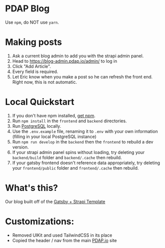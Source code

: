 PDAP Blog
===
Use `npm`, do NOT use `yarn`.

# Making posts
1. Ask a current blog admin to add you with the strapi admin panel.
2. Head to https://blog-admin.pdap.io/admin/ to log in
3. Click "Add Article".
4. Every field is required.
5. Let Eric know when you make a post so he can refresh the front end. Right now, this is not automatic.

# Local Quickstart
1. If you don't have npm installed, [get npm](https://www.npmjs.com/get-npm).
2. Run `npm install` in the `frontend` and `backend` directories.
3. Run [PostgreSQL](https://www.postgresql.org/) locally.
4. Use the `.env.example` file, renaming it to `.env` with your own information (filling in your local PostgreSQL instance)
5. Run `npm run develop` in the `backend` then the `frontend` to rebuild a dev version.
6. If your strapi admin panel spins without loading, try deleting your `backend/build` folder and `backend/.cache` then rebuild.
7. If your gatsby frontend doesn't reference data appropriately, try deleting your `frontend/public` folder and `frontend/.cache` then rebuild.

# What's this?
Our blog built off of the [Gatsby + Strapi Template](https://strapi.io/starters/strapi-starter-gatsby-blog)

# Customizations:
* Removed UIKit and used TailwindCSS in its place
* Copied the header / nav from the main [PDAP.io](https://github.com/Police-Data-Accessibility-Project/PDAP.io) site
